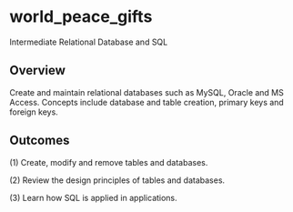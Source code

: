 # world_peace_gifts
Intermediate Relational Database and SQL

## Overview
Create and maintain relational databases such as MySQL, Oracle and MS Access. Concepts include database and table creation, primary keys and foreign keys.

## Outcomes
(1) Create, modify and remove tables and databases.

(2) Review the design principles of tables and databases.

(3) Learn how SQL is applied in applications.
